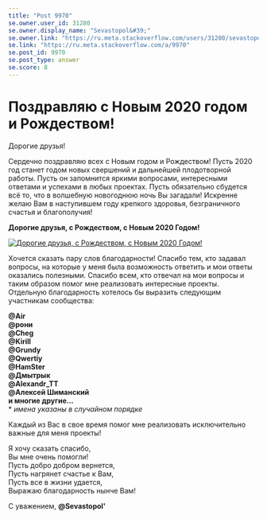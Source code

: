 ```yaml
---
title: "Post 9970"
se.owner.user_id: 31280
se.owner.display_name: "Sevastopol&#39;"
se.owner.link: "https://ru.meta.stackoverflow.com/users/31280/sevastopol"
se.link: "https://ru.meta.stackoverflow.com/a/9970"
se.post_id: 9970
se.post_type: answer
se.score: 8
---
```

<h1>Поздравляю с Новым 2020 годом и Рождеством!</h1>

<p>Дорогие друзья!</p>

<p>Сердечно поздравляю всех с Новым годом и Рождеством! Пусть 2020 год станет годом новых свершений и дальнейшей плодотворной работы. Пусть он запомнится яркими вопросами, интересными ответами и успехами в любых проектах. Пусть обязательно сбудется всё то, что в волшебную новогоднюю ночь Вы загадали! Искренне желаю Вам в наступившем году крепкого здоровья, безграничного счастья и благополучия!</p>

<p><strong>Дорогие друзья, с Рождеством, с Новым 2020 Годом!</strong></p>

<p><a href="https://i.stack.imgur.com/qQoD4.jpg" rel="nofollow noreferrer"><img src="https://i.stack.imgur.com/qQoD4.jpg" alt="Дорогие друзья, с Рождеством, с Новым 2020 Годом!"></a></p>

<p>Хочется сказать пару слов благодарности! Спасибо тем, кто задавал вопросы, на которые у меня была возможность ответить и мои ответы оказались полезными. Спасибо всем, кто отвечал на мои вопросы и таким образом помог мне реализовать интересные проекты. Отдельную благодарность хотелось бы выразить следующим участникам сообщества:</p>

<p><strong>@Air<br>
@рони<br>
@Cheg<br>
@Kirill<br>
@Grundy<br>
@Qwertiy<br>
@HamSter<br>
@Дмытрык<br>
@Alexandr_TT<br>
@Алексей Шиманский<br>
и многие другие...<br></strong>
* <em>имена указаны в случайном порядке</em></p>

<p>Каждый из Вас в свое время помог мне реализовать исключительно важные для меня проекты!</p>

<p>Я хочу сказать спасибо,<br>
Вы мне очень помогли!<br>
Пусть добро добром вернется,<br>
Пусть нагрянет счастье к Вам,<br>
Пусть все в жизни удается,<br>
Выражаю благодарность нынче Вам!<br></p>

<p>С уважением, <strong>@Sevastopol'</strong></p>
